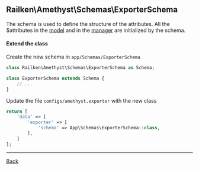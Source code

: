 ## Railken\Amethyst\Schemas\ExporterSchema

The schema is used to define the structure of the attributes. All the $attributes in the [model](model.md) and in the [manager](manager.md) are initialized by the schema.

#### Extend the class

Create the new schema in `app/Schemas/ExporterSchema`
```php
class Railken\Amethyst\Schemas\ExporterSchema as Schema;

class ExporterSchema extends Schema {
	// ...
}
```
Update the file `configs/amethyst.exporter` with the new class
```php
return [
    'data' => [
        'exporter' => [
            'schema' => App\Schemas\ExporterSchema::class,
        ],
    ]
];
```

---
[Back](index.md)